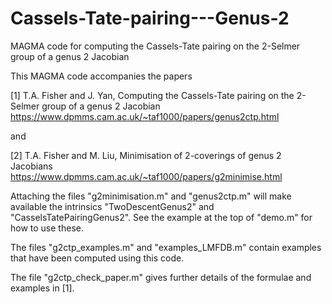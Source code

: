 # Cassels-Tate-pairing---Genus-2
MAGMA code for computing the Cassels-Tate pairing on the 2-Selmer group of a genus 2 Jacobian

This MAGMA code accompanies the papers

[1] T.A. Fisher and J. Yan, Computing the Cassels-Tate pairing on the 2-Selmer group of a genus 2 Jacobian
https://www.dpmms.cam.ac.uk/~taf1000/papers/genus2ctp.html

and 

[2] T.A. Fisher and M. Liu, Minimisation of 2-coverings of genus 2 Jacobians
https://www.dpmms.cam.ac.uk/~taf1000/papers/g2minimise.html

Attaching the files "g2minimisation.m" and "genus2ctp.m" will make available the intrinsics "TwoDescentGenus2" 
and "CasselsTatePairingGenus2". See the example at the top of "demo.m" for how to use these.

The files "g2ctp_examples.m" and "examples_LMFDB.m" contain examples that have been computed using this code.

The file "g2ctp_check_paper.m" gives further details of the formulae and examples in [1].
